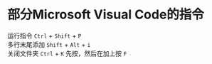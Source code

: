 # 部分Microsoft Visual Code的指令  
运行指令 `Ctrl` + `Shift` + `P`  
多行末尾添加 `Shift` + `Alt` + `i`  
关闭文件夹 `Ctrl` + `K` 先按，然后在加上按 `F`  
